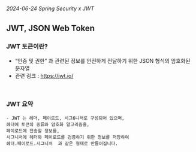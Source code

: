 ###### 2024-06-24 Spring Security x JWT

## JWT, JSON Web Token <br>

### JWT 토큰이란? <br>
 - “인증 및 권한” 과 관련된 정보를 안전하게 전달하기 위한 JSON 형식의 암호화된 문자열
 - 관련 링크 : https://jwt.io/
<br>

### JWT 요약 
    - JWT 는 헤더, 페이로드, 시그6니처로 구성되어 있으며,
    헤더에 토큰의 종류와 암호화 알고리즘을,
    페이로드에 전송할 정보를,   
    시그니처에 헤더와 페이로드를 검증하기 위한 정보를 저장하여
    헤더.페이로드.시그니처  과 같은 형태로 만들어집니다.